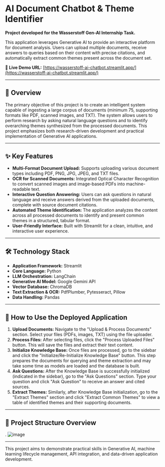 # AI Document Chatbot & Theme Identifier

**Project developed for the Wasserstoff Gen-AI Internship Task.**

This application leverages Generative AI to provide an interactive platform for document analysis. Users can upload multiple documents, receive answers to queries based on their content with precise citations, and automatically extract common themes present across the document set.

**🔗 Live Demo URL:** [https://wasserstoff-ai-chatbot.streamlit.app/](https://wasserstoff-ai-chatbot.streamlit.app/)

---

## 📜 Overview

The primary objective of this project is to create an intelligent system capable of ingesting a large corpus of documents (minimum 75, supporting formats like PDF, scanned images, and TXT). The system allows users to perform research by asking natural language questions and to identify overarching themes synthesized from the processed documents. This project emphasizes both research-driven development and practical implementation of Generative AI applications.

---

## ✨ Key Features

* **Multi-Format Document Upload:** Supports uploading various document types including PDF, PNG, JPG, JPEG, and TXT files.
* **OCR for Scanned Documents:** Integrated Optical Character Recognition to convert scanned images and image-based PDFs into machine-readable text.
* **Interactive Question Answering:** Users can ask questions in natural language and receive answers derived from the uploaded documents, complete with source document citations.
* **Automated Theme Identification:** The application analyzes the content across all processed documents to identify and present common themes in a structured, tabular format.
* **User-Friendly Interface:** Built with Streamlit for a clean, intuitive, and interactive user experience.

---

## 🛠️ Technology Stack

* **Application Framework:** Streamlit
* **Core Language:** Python
* **LLM Orchestration:** LangChain
* **Generative AI Model:** Google Gemini API
* **Vector Database:** ChromaDB
* **Text Extraction & OCR:** PdfPlumber, Pytesseract, Pillow
* **Data Handling:** Pandas

---

## 🚀 How to Use the Deployed Application

1.  **Upload Documents:** Navigate to the "Upload & Process Documents" section. Select your files (PDFs, images, TXT) using the file uploader.
2.  **Process Files:** After selecting files, click the "Process Uploaded Files" button. This will save the files and extract their text content.
3.  **Initialize Knowledge Base:** Once files are processed, go to the sidebar and click the "Initialize/Re-Initialize Knowledge Base" button. This step prepares the documents for querying and theme extraction and may take some time as models are loaded and the database is built.
4.  **Ask Questions:** After the Knowledge Base is successfully initialized (indicated in the sidebar), go to the "Ask Questions" section. Type your question and click "Ask Question" to receive an answer and cited sources.
5.  **Extract Themes:** Similarly, after Knowledge Base initialization, go to the "Extract Themes" section and click "Extract Common Themes" to view a table of identified themes and their supporting documents.

---

## 📁 Project Structure Overview
.
![image](https://github.com/user-attachments/assets/d7184cb6-40fe-4126-90aa-1ff0a53eb893)

---

This project aims to demonstrate practical skills in Generative AI, machine learning lifecycle management, API integration, and data-driven application development.

